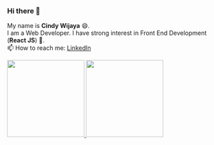 ### Hi there 👋
My name is **Cindy Wijaya** 😄.
<br>
I am a Web Developer. I have strong interest in Front End Development (**React JS**) 🌱.
<br>
📫 How to reach me: <a href="https://www.linkedin.com/in/cindy-wijaya-3a551a1b9/"> LinkedIn </a>

<p align="left">
<a href="https://github.com/cindy2400">
  <img height="180em" src="https://github-readme-stats-eight-theta.vercel.app/api?username=cindy2400&show_icons=true&theme=algolia&include_all_commits=true&count_private=true"/>
  <img height="180em" src="https://github-readme-stats-eight-theta.vercel.app/api/top-langs/?username=cindy2400&layout=compact&langs_count=8&theme=algolia"/>
</a>
</p>

<!--
**cindy2400/cindy2400** is a ✨ _special_ ✨ repository because its `README.md` (this file) appears on your GitHub profile.

Here are some ideas to get you started:

- 🔭 I’m currently working on ...
- 🌱 I’m currently learning ...
- 👯 I’m looking to collaborate on ...
- 🤔 I’m looking for help with ...
- 💬 Ask me about ...
- 📫 How to reach me: ...
- 😄 Pronouns: ...
- ⚡ Fun fact: ...
-->
